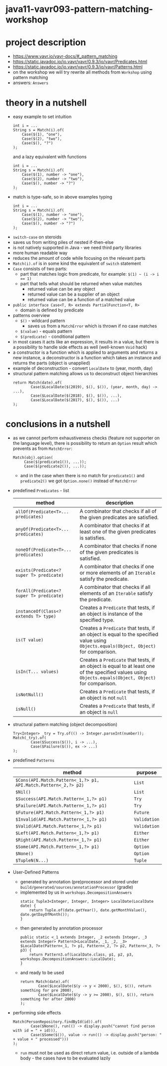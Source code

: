# java11-vavr093-pattern-matching-workshop

# project description
* https://www.vavr.io/vavr-docs/#_pattern_matching
* https://static.javadoc.io/io.vavr/vavr/0.9.3/io/vavr/Predicates.html
* https://static.javadoc.io/io.vavr/vavr/0.9.3/io/vavr/Patterns.html
* on the workshop we will try rewrite all methods from `Workshop` using pattern matching
* answers: `Answers`

# theory in a nutshell
* easy example to set intuition
    ```
    int i = ...
    String s = Match(i).of(
        Case($(1), "one"),
        Case($(2), "two"),
        Case($(), "?")
    );
    ```
    and a lazy equivalent with functions
    ```
    int i = ...
    String s = Match(i).of(
        Case($(1), number -> "one"),
        Case($(2), number -> "two"),
        Case($(), number -> "?")
    );
    ```
* match is type-safe, so in above examples typing
    ```
    int i = ...
    String s = Match(i).of(
        Case($(1), number -> "one"),
        Case($(2), number -> "two"),
        Case($(), number -> "?")
    );
    ```
* `switch-case` on steroids
* saves us from writing piles of nested if-then-else
* is not natively supported in Java - we need third party libraries
* more human readable way
* reduces the amount of code while focusing on the relevant parts
* `Match(i).of` is in some kind the equivalent of `switch` statement
* `Case` consists of two parts:
    * part that matches logic from predicate, for example: `$(1) ~ (i -> i == 1)`
    * part that tells what should be returned when value matches
        * returned value can be any object 
        * returned value can be a supplier of an object
        * returned value can be a function of a matched value
* `public interface Case<T, R> extends PartialFunction<T, R>`
    * domain is defined by predicate
* patterns overview
    * `$()` - wildcard pattern
        * saves us from a `MatchError` which is thrown if no case matches
    * `$(value)` - equals pattern
    * `$(predicate)` - conditional pattern
* in most cases it acts like an expression, it results in a value, but there is a
possibility to handle side effects as well (well-known `Void` hack)
* a constructor is a function which is applied to arguments and returns a new instance, 
a deconstructor is a function which takes an instance and returns the parts (object is unapplied)
* example of deconstruction - convert `LocalDate` to (year, month, day)
* structural pattern matching allows us to deconstruct object hierarchies
    ```
    return Match(date).of(
            Case($LocalDate($(2019), $(), $()), (year, month, day) -> ...),
            Case($LocalDate($(2018), $(), $()), ...),
            Case($LocalDate($(2017), $(), $()), ...)
    );
    ```

# conclusions in a nutshell
* as we cannot perform exhaustiveness checks (feature not supporter on the language level), 
there is possibility to return an `Option` result which prevents as from `MatchError`:
    ```
    Match(obj).option(
         Case($(predicate1()), ...));
         Case($(predicate2()), ...));
    ```
    * and in the case when there is no match for `predicate1()` and `predicate2()`
    we got `Option.none()` instead of `MatchError`
* predefined `Predicates` - list

    |method   |description   |
    |---|---|
    |`allOf(Predicate<T>... predicates)`          |A combinator that checks if all of the given predicates are satisfied.   |
    |`anyOf(Predicate<T>... predicates)`          |A combinator that checks if at least one of the given predicates is satisfies.   |
    |`noneOf(Predicate<T>... predicates)`         |A combinator that checks if none of the given predicates is satisfied.   |
    |`exists(Predicate<? super T> predicate)`     |A combinator that checks if one or more elements of an `Iterable` satisfy the predicate.   |
    |`forAll(Predicate<? super T> predicate)`     |A combinator that checks if all elements of an `Iterable` satisfy the predicate.   |
    |`instanceOf(Class<? extends T> type)`        |Creates a `Predicate` that tests, if an object is instance of the specified type.   |
    |`is(T value)`                                |Creates a `Predicate` that tests, if an object is equal to the specified value using  `Objects.equals(Object, Object)` for comparison.   |
    |`isIn(T... values)`                          |Creates a `Predicate` that tests, if an object is equal to at least one of the specified values using `Objects.equals(Object, Object)` for comparison.   |
    |`isNotNull()`                                |Creates a `Predicate` that tests, if an object is not `null`   |
    |`isNull()`                                   |Creates a `Predicate` that tests, if an object is `null`   |
* structural pattern matching (object decomposition)
    ```
    Try<Integer> _try = Try.of(() -> Integer.parseInt(number));
    Match(_try).of(
            Case($Success($()), i -> ...),
            Case($Failure($()), ex -> ...)
    );
    ```
* predefined `Patterns`

    |method   |purpose   |
    |---|---|
    |`$Cons(API.Match.Pattern<_1,?> p1, API.Match.Pattern<_2,?> p2)`        |`List`   |
    |`$Nil()`                                  |`List`  |
    |`$Success(API.Match.Pattern<_1,?> p1)`    |`Try`  |
    |`$Failure(API.Match.Pattern<_1,?> p1)`    |`Try`  |
    |`$Future(API.Match.Pattern<_1,?> p1)`     |`Future`  |
    |`$Invalid(API.Match.Pattern<_1,?> p1)`    |`Validation`  |
    |`$Valid(API.Match.Pattern<_1,?> p1)`      |`Validation`  |
    |`$Left(API.Match.Pattern<_1,?> p1)`       |`Either`  |
    |`$Right(API.Match.Pattern<_1,?> p1)`      |`Either`  |
    |`$Some(API.Match.Pattern<_1,?> p1)`       |`Option`  |
    |`$None()`                                 |`Option` |
    |`$TupleN(N...)`                           |`Tuple`  |
* User-Defined Patterns
    * generated by annotation (pre)processor and stored under 
    `build/generated/sources/annotationProcessor` (gradle)
    * implemented by us in `workshops.DecompositionAnswers`
        ```
        static Tuple3<Integer, Integer, Integer> LocalDate(LocalDate date) {
            return Tuple.of(date.getYear(), date.getMonthValue(), date.getDayOfMonth());
        }
        ```
    * then generated by annotation processor
        ```
        public static <_1 extends Integer, _2 extends Integer, _3 extends Integer> Pattern3<LocalDate, _1, _2, _3> $LocalDate(Pattern<_1, ?> p1, Pattern<_2, ?> p2, Pattern<_3, ?> p3) {
            return Pattern3.of(LocalDate.class, p1, p2, p3, workshops.DecompositionAnswers::LocalDate);
        }
        ```
    * and ready to be used
        ```
        return Match(date).of(
                Case($LocalDate($(y -> y < 2000), $(), $()), return something for pre 2000),
                Case($LocalDate($(y -> y >= 2000), $(), $()), return something for after 2000)
        );
        ```
    
* performing side effects
    ```
    Match(PersonRepository.findById(id)).of(
            Case($None(), run(() -> display.push("cannot find person with id = " + id))),
            Case($Some($()), value -> run(() -> display.push("person: " + value + " processed")))
    );
    ```
    * `run` must not be used as direct return value, i.e. outside of a lambda body - 
    the cases have to be evaluated lazily